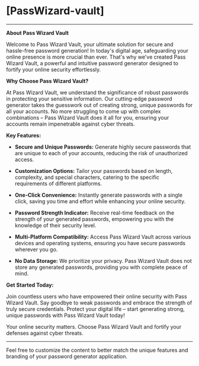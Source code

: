 # [PassWizard-vault]

---

**About Pass Wizard Vault**

Welcome to Pass Wizard Vault, your ultimate solution for secure and hassle-free password generation! In today's digital age, safeguarding your online presence is more crucial than ever. That's why we've created Pass Wizard Vault, a powerful and intuitive password generator designed to fortify your online security effortlessly.

**Why Choose Pass Wizard Vault?**

At Pass Wizard Vault, we understand the significance of robust passwords in protecting your sensitive information. Our cutting-edge password generator takes the guesswork out of creating strong, unique passwords for all your accounts. No more struggling to come up with complex combinations – Pass Wizard Vault does it all for you, ensuring your accounts remain impenetrable against cyber threats.

**Key Features:**

- **Secure and Unique Passwords:** Generate highly secure passwords that are unique to each of your accounts, reducing the risk of unauthorized access.

- **Customization Options:** Tailor your passwords based on length, complexity, and special characters, catering to the specific requirements of different platforms.

- **One-Click Convenience:** Instantly generate passwords with a single click, saving you time and effort while enhancing your online security.

- **Password Strength Indicator:** Receive real-time feedback on the strength of your generated passwords, empowering you with the knowledge of their security level.

- **Multi-Platform Compatibility:** Access Pass Wizard Vault across various devices and operating systems, ensuring you have secure passwords wherever you go.

- **No Data Storage:** We prioritize your privacy. Pass Wizard Vault does not store any generated passwords, providing you with complete peace of mind.

**Get Started Today:**

Join countless users who have empowered their online security with Pass Wizard Vault. Say goodbye to weak passwords and embrace the strength of truly secure credentials. Protect your digital life – start generating strong, unique passwords with Pass Wizard Vault today!

Your online security matters. Choose Pass Wizard Vault and fortify your defenses against cyber threats.

---

Feel free to customize the content to better match the unique features and branding of your password generator application.
